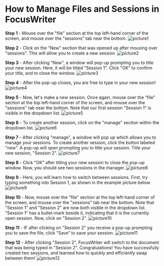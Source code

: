 # How to Manage Files and Sessions in FocusWriter
**Step 1** - Mouse over the "file" section at the top left-hand corner of the screen, and mouse over the "sessions" tab near the bottom.
![picture1](Assets/8.png)

**Step 2** - Click on the "New" section that was opened up after mousing over "sessions". This will allow you to create a new session.
![picture2](Assets/8.2.png)

**Step 3** - After clicking "New", a window will pop-up prompting you to title your new session. Here, it will be titled "Session 1". Click "OK" to confirm your title, and to close the window.
![picture3](Assets/8.3.png)

**Step 4** - After the pop-up closes, you are free to type in your new session!
![picture4](Assets/8.5.png)

**Step 5** - Now, let's make a new session. Once again, mouse over the "file" section at the top left-hand corner of the screen, and mouse over the "sessions" tab near the bottom. Note that our first session "Session 1" is visible in the dropdown list.
![picture5](Assets/8.8.png)

**Step 6** - To create another session, click on the "manage" section within the dropdown list.
![picture6](Assets/8.9.png)

**Step 7** - After clicking "manage", a window will pop up which allows you to manage your sessions. To create another session, click the button labeled "new". A pop-up will open prompting you to title your session. Title your new session, "Session 2". 
![picture7](Assets/8.1.1.png)

**Step 8** - Click "OK" after titling your new session to close the pop-up window. Now, you should see two sessions in the manager.
![picture8](Assets/8.1.3.png)

**Step 9** - Here, you will learn how to switch between sessions. First, try typing something into Session 1, as shown in the example picture below.
![picture9](Assets/8.1.5.png)

**Step 10** - Now, mouse over the "file" section at the top left-hand corner of the screen, and mouse over the "sessions" tab near the bottom. Note that "Session 1" and "Session 2" are now both visible in the dropdown list. "Session 1" has a bullet-mark beside it, indicating that it is the currently open session. Now, click on "Session 2".
![picture10](Assets/8.1.6.png)

**Step 11** - IF after clicking on "Session 2" you receive a pop-up prompting you to save the file, click "Save" to save your session.
![picture11](Assets/8.1.8.png)

**Step 12** - After clicking "Session 2", FocusWriter will switch to the document that was being typed in "Session 2". Congratulations! You have successfully created two sessions, and learned how to quickly and efficiently swap between them!
![picture12](Assets/8.2.1.png)

